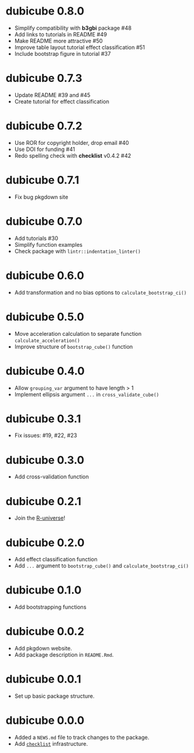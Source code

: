 # dubicube 0.8.0

* Simplify compatibility with **b3gbi** package #48
* Add links to tutorials in README #49
* Make README more attractive #50
* Improve table layout tutorial effect classification #51
* Include bootstrap figure in tutorial #37

# dubicube 0.7.3

* Update README #39 and #45
* Create tutorial for effect classification

# dubicube 0.7.2

* Use ROR for copyright holder, drop email #40
* Use DOI for funding #41
* Redo spelling check with **checklist** v0.4.2 #42

# dubicube 0.7.1

* Fix bug pkgdown site

# dubicube 0.7.0

* Add tutorials #30
* Simplify function examples
* Check package with `lintr::indentation_linter()`

# dubicube 0.6.0

* Add transformation and no bias options to `calculate_bootstrap_ci()`

# dubicube 0.5.0

* Move acceleration calculation to separate function `calculate_acceleration()`
* Improve structure of `bootstrap_cube()` function

# dubicube 0.4.0

* Allow `grouping_var` argument to have length > 1
* Implement ellipsis argument `...` in `cross_validate_cube()`

# dubicube 0.3.1

* Fix issues: #19, #22, #23

# dubicube 0.3.0

* Add cross-validation function

# dubicube 0.2.1

* Join the [R-universe](https://b-cubed-eu.r-universe.dev/)!

# dubicube 0.2.0

* Add effect classification function
* Add `...` argument to `bootstrap_cube()` and `calculate_bootstrap_ci()`

# dubicube 0.1.0

* Add bootstrapping functions

# dubicube 0.0.2

* Add pkgdown website.
* Add package description in `README.Rmd`.

# dubicube 0.0.1

* Set up basic package structure.

# dubicube 0.0.0

* Added a `NEWS.md` file to track changes to the package.
* Add [`checklist`](https://inbo.github.io/checklist/) infrastructure.
